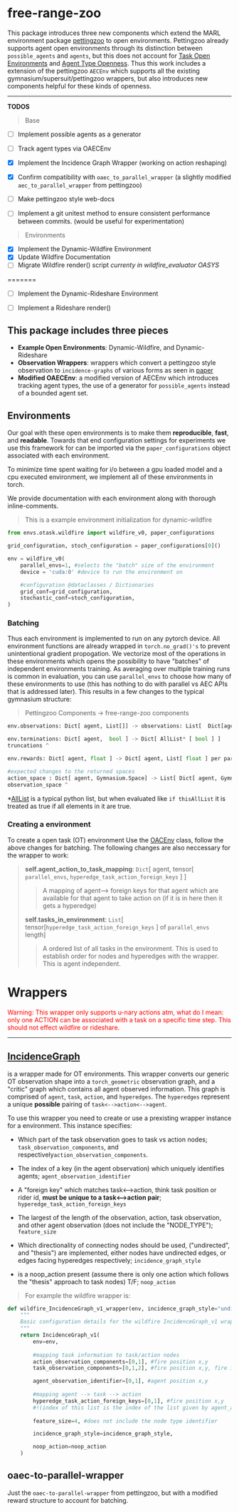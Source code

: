 # free-range-zoo

This package introduces three new components which extend the MARL environment package [pettingzoo](https://github.com/Farama-Foundation/PettingZoo)  to open environments. Pettingzoo already supports agent open environments through its distinction between `possible_agents` and `agents`, but this does not account for [Task Open Environments]() and [Agent Type Openness](). Thus this work includes a extension of the pettingzoo `AECEnv` which supports all the existing gymnasium/supersuit/pettingzoo wrappers, but also introduces new components helpful for these kinds of openness. 

----
**TODOS**

 > Base
- [ ] Implement possible agents as a generator

- [ ] Track agent types via OAECEnv

- [x] Implement the Incidence Graph Wrapper (working on action reshaping)

- [x] Confirm compatibility with `oaec_to_parallel_wrapper` (a slightly modified `aec_to_parallel_wrapper` from pettingzoo)

- [ ] Make pettingzoo style web-docs

- [ ] Implement a git unitest method to ensure consistent performance between commits. (would be useful for experimentation)

> Environments
- [x] Implement the Dynamic-Wildfire Environment
- [x] Update Wildfire Documentation
- [ ] Migrate Wildfire render() script *currenty in wildfire_evaluator OASYS*

=======

- [ ] Implement the Dynamic-Rideshare Environment
- [ ] Implement a Rideshare render()





## This package includes three pieces
- **Example Open Environments**: Dynamic-Wildfire, and Dynamic-Rideshare
- **Observation Wrappers**: wrappers which convert a pettingzoo style observation to `incidence-graphs` of various forms as seen in [paper]()
- **Modified OAECEnv**: a modified version of AECEnv which introduces tracking agent types, the use of a generator for `possible_agents` instead of a bounded agent set.

## Environments

Our goal with these open environments is to make them **reproducible**, **fast**, and **readable**. Towards that end configuration settings for experiments we use this framework for can be imported via the `paper_configurations` object associated with each environment. 

To minimize time spent waiting for i/o between a gpu loaded model and a cpu executed environment, we implement all of these environments in torch. 

We provide documentation with each environment along with thorough inline-comments. 





> This is a example environment initialization for dynamic-wildfire
```py 
from envs.otask.wildfire import wildfire_v0, paper_configurations

grid_configuration, stoch_configuration = paper_configurations[0]()

env = wildfire_v0(
    parallel_envs=1, #selects the "batch" size of the environment
    device = 'cuda:0' #device to run the environment on

    #configuration @dataclasses / Dictionaries
    grid_conf=grid_configuration, 
    stochastic_conf=stoch_configuration,  
)
```







### Batching

Thus each environment is implemented to run on any pytorch device. All environment functions are already wrapped in `torch.no_grad()'s` to prevent unintentional gradient propogation. We vectorize most of the operations in these environments which opens the possibility to have "batches" of independent environments training. As averaging over multiple training runs is common in evaluation, you can use `parallel_envs` to choose how many of these environments to use (this has nothing to do with parallel vs AEC APIs that is addressed later). This results in a few changes to the typical gymnasium structure:

> Pettingzoo Components -> free-range-zoo components
```py 
env.observations: Dict[ agent, List[]] -> observations: List[  Dict[agent, pytorch tensor ] per parallel_env]

env.terminations: Dict[ agent,  bool ] -> Dict[ AllList* [ bool ] ]
truncations ^

env.rewards: Dict[ agent, float ] -> Dict[ agent, List[ float ] per parallel_env]

#expected changes to the returned spaces
action_space : Dict[ agent, Gymnasium.Space] -> List[ Dict[ agent, Gymnasium.Space] per parallel_env]
observation_space ^
```
*[AllList]() is a typical python list, but when evaluated like `if thisAllList` it is treated as true if all elements in it are true.



### Creating a environment

To create a open task (OT) environment Use the [OACEnv]() class, follow the above changes for batching. The following changes are also neccessary for the wrapper to work:

> **self.agent_action_to_task_mapping**: `Dict`[ agent, tensor[ `parallel_envs`, `hyperedge_task_action_foreign_keys` ]  ]
> > A mapping of agent--> foreign keys for that agent which are available for that agent to take action on (if it is in here then it gets a hyperedge)
> 
> **self.tasks_in_environment**: `List`[ tensor[`hyperedge_task_action_foreign_keys` ] of `parallel_envs` length]
> > A ordered list of all tasks in the environment. This is used to establish order for nodes and hyperedges with the wrapper. This is agent independent. 



# Wrappers

<span style="color:red">
Warning: This wrapper only supports u-nary actions atm, what do I mean: only one ACTION can be associated with a task on a specific time step. This should not effect wildfire or rideshare. 
</span>

----



## [IncidenceGraph]()

is a wrapper made for OT environments. This wrapper converts our generic OT observation shape into a `torch_geometric` observation graph, and a "critic" graph which contains all agent observed information. This graph is comprised of `agent`, `task`, `action`, and `hyperedges`. The `hyperedges` represent a unique **possible** pairing of `task<-->action<-->agent`.

To use this wrapper you need to create or use a prexisting wrapper instance for a environment. This instance specifies:

- Which part of the task observation goes to task vs action nodes; `task_observation_components`, and respectively`action_observation_components`. 

- The index of a key (in the agent observation) which uniquely identifies agents; `agent_observation_identifier`

- A "foreign key" which matches task<-->action, think task position or rider id, **must be unique to a task<-->action pair**; `hyperedge_task_action_foreign_keys`

- The largest of the length of the observation, action, task observation, and other agent observation (does not include the "NODE_TYPE"); `feature_size`

- Which directionality of connecting nodes should be used, ("undirected", and "thesis") are implemented, either nodes have undirected edges, or edges facing hyperedges respectively; `incidence_graph_style`

- is a noop_action present (assume there is only one action which follows the "thesis" approach to task nodes) T/F; `noop_action` 
  
> For example the wildfire wrapper is:

```py
def wildfire_IncidenceGraph_v1_wrapper(env, incidence_graph_style="undirected", noop_action="one_task"):
    """
    Basic configuration details for the wildfire IncidenceGraph_v1 wrapper.
    """
    return IncidenceGraph_v1(
        env=env,
        
        #mapping task information to task/action nodes
        action_observation_components=[0,1], #fire position x,y
        task_observation_components=[0,1,2], #fire position x,y, fire intensity

        agent_observation_identifier=[0,1], #agent position x,y
        
        #mapping agent --> task --> action
        hyperedge_task_action_foreign_keys=[0,1], #fire position x,y  
        #!(index of this list is the index of the list given by agent_action_to_task_mapping)
    
        feature_size=4, #does not include the node type identifier

        incidence_graph_style=incidence_graph_style,

        noop_action=noop_action
    )
```

## oaec-to-parallel-wrapper

Just the `oaec-to-parallel-wrapper` from pettingzoo, but with a modified reward structure to account for batching. 
